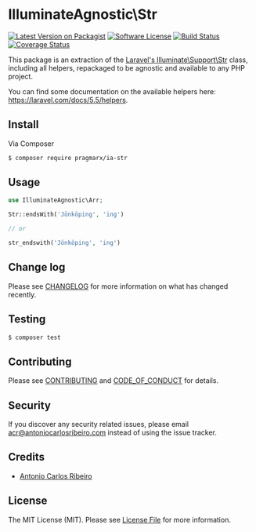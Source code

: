 # IlluminateAgnostic\Str

[![Latest Version on Packagist][ico-version]][link-packagist]
[![Software License][ico-license]](LICENSE.md)
[![Build Status][ico-travis]][link-travis]
[![Coverage Status][ico-scrutinizer]][link-scrutinizer]
<!-- [![Total Downloads][ico-downloads]][link-downloads] -->
<!-- [![Quality Score][ico-code-quality]][link-code-quality] -->

This package is an extraction of the [Laravel's Illuminate\Support\Str](https://github.com/laravel/framework/blob/5.5/src/Illuminate/Support/Str.php) class, including all helpers, repackaged to be agnostic and available to any PHP project. 

You can find some documentation on the available helpers here: https://laravel.com/docs/5.5/helpers.

## Install

Via Composer

``` bash
$ composer require pragmarx/ia-str
```

## Usage

``` php
use IlluminateAgnostic\Arr;

Str::endsWith('Jönköping', 'ing')

// or

str_endswith('Jönköping', 'ing')
``` 

## Change log

Please see [CHANGELOG](CHANGELOG.md) for more information on what has changed recently.

## Testing

``` bash
$ composer test
```

## Contributing

Please see [CONTRIBUTING](CONTRIBUTING.md) and [CODE_OF_CONDUCT](CODE_OF_CONDUCT.md) for details.

## Security

If you discover any security related issues, please email acr@antoniocarlosribeiro.com instead of using the issue tracker.

## Credits

- [Antonio Carlos Ribeiro](https://twitter.com/iantonioribeiro)

## License

The MIT License (MIT). Please see [License File](LICENSE.md) for more information.

[ico-version]: https://img.shields.io/packagist/v/pragmarx/ia-str.svg?style=flat-square
[ico-license]: https://img.shields.io/badge/license-MIT-brightgreen.svg?style=flat-square

[ico-travis-waiting]: https://img.shields.io/travis/antonioribeiro/ia-str/master.svg?style=flat-square
[ico-travis]: https://img.shields.io/badge/build-passing-green.svg?style=flat-square

[ico-scrutinizer-waiting]: https://img.shields.io/scrutinizer/coverage/g/antonioribeiro/ia-str.svg?style=flat-square
[ico-scrutinizer]: https://img.shields.io/badge/coverage-92%20%25-green.svg?style=flat-square

[ico-code-quality]: https://img.shields.io/scrutinizer/g/antonioribeiro/ia-str.svg?style=flat-square
[ico-downloads]: https://img.shields.io/packagist/dt/pragmarx/ia-str.svg?style=flat-square

[link-packagist]: https://packagist.org/packages/pragmarx/ia-str
[link-travis]: https://travis-ci.org/antonioribeiro/ia-str
[link-scrutinizer]: https://scrutinizer-ci.com/g/antonioribeiro/ia-str/code-structure
[link-code-quality]: https://scrutinizer-ci.com/g/antonioribeiro/ia-str
[link-downloads]: https://packagist.org/packages/pragmarx/ia-str
[link-author]: https://github.com/antonioribeiro
[link-contributors]: ../../contributors
